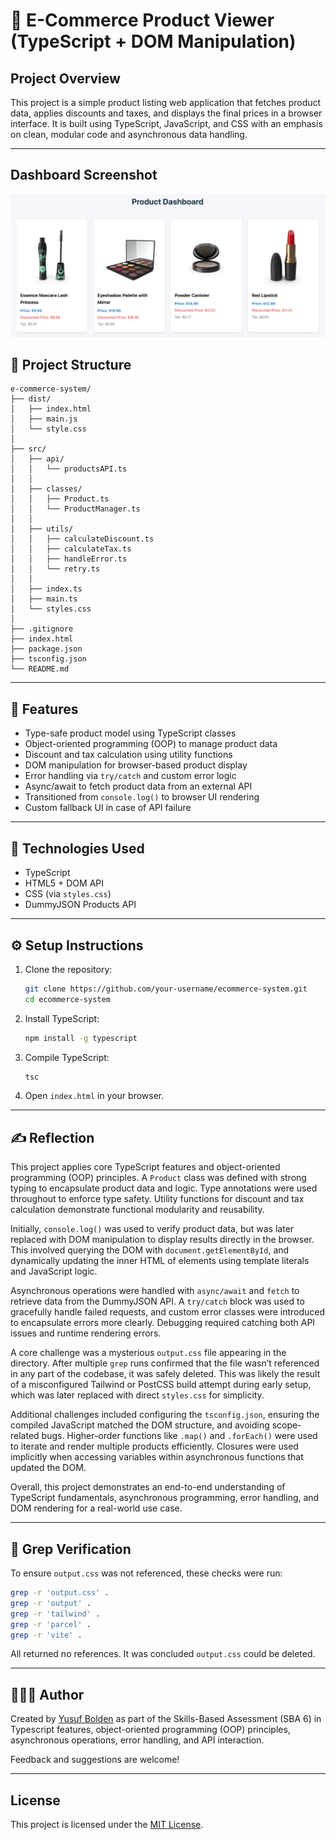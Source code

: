 # 🛒 E-Commerce Product Viewer (TypeScript + DOM Manipulation)

## Project Overview

This project is a simple product listing web application that fetches product data, applies discounts and taxes, and displays the final prices in a browser interface. It is built using TypeScript, JavaScript, and CSS with an emphasis on clean, modular code and asynchronous data handling.

---

## Dashboard Screenshot

![](./src/images/dashboard.png)

## 📁 Project Structure

```
e-commerce-system/
├── dist/
│   ├── index.html
│   ├── main.js
│   └── style.css
│
├── src/
│   ├── api/
│   │   └── productsAPI.ts
│   │
│   ├── classes/
│   │   ├── Product.ts
│   │   └── ProductManager.ts
│   │
│   ├── utils/
│   │   ├── calculateDiscount.ts
│   │   ├── calculateTax.ts
│   │   ├── handleError.ts
│   │   └── retry.ts
│   │
│   ├── index.ts
│   ├── main.ts
│   └── styles.css
│
├── .gitignore
├── index.html
├── package.json
├── tsconfig.json
└── README.md
```
---

## 🧠 Features

- Type-safe product model using TypeScript classes
- Object-oriented programming (OOP) to manage product data
- Discount and tax calculation using utility functions
- DOM manipulation for browser-based product display
- Error handling via `try/catch` and custom error logic
- Async/await to fetch product data from an external API
- Transitioned from `console.log()` to browser UI rendering
- Custom fallback UI in case of API failure

---

## 🔧 Technologies Used

- TypeScript
- HTML5 + DOM API
- CSS (via `styles.css`)
- DummyJSON Products API

---

## ⚙️ Setup Instructions

1. Clone the repository:
   ```bash
   git clone https://github.com/your-username/ecommerce-system.git
   cd ecommerce-system
   ```

2. Install TypeScript:
   ```bash
   npm install -g typescript
   ```

3. Compile TypeScript:
   ```bash
   tsc
   ```

4. Open `index.html` in your browser.

---

## ✍️ Reflection

This project applies core TypeScript features and object-oriented programming (OOP) principles. A `Product` class was defined with strong typing to encapsulate product data and logic. Type annotations were used throughout to enforce type safety. Utility functions for discount and tax calculation demonstrate functional modularity and reusability.

Initially, `console.log()` was used to verify product data, but was later replaced with DOM manipulation to display results directly in the browser. This involved querying the DOM with `document.getElementById`, and dynamically updating the inner HTML of elements using template literals and JavaScript logic.

Asynchronous operations were handled with `async/await` and `fetch` to retrieve data from the DummyJSON API. A `try/catch` block was used to gracefully handle failed requests, and custom error classes were introduced to encapsulate errors more clearly. Debugging required catching both API issues and runtime rendering errors.

A core challenge was a mysterious `output.css` file appearing in the directory. After multiple `grep` runs confirmed that the file wasn’t referenced in any part of the codebase, it was safely deleted. This was likely the result of a misconfigured Tailwind or PostCSS build attempt during early setup, which was later replaced with direct `styles.css` for simplicity.

Additional challenges included configuring the `tsconfig.json`, ensuring the compiled JavaScript matched the DOM structure, and avoiding scope-related bugs. Higher-order functions like `.map()` and `.forEach()` were used to iterate and render multiple products efficiently. Closures were used implicitly when accessing variables within asynchronous functions that updated the DOM.

Overall, this project demonstrates an end-to-end understanding of TypeScript fundamentals, asynchronous programming, error handling, and DOM rendering for a real-world use case.

---

## 🧪 Grep Verification

To ensure `output.css` was not referenced, these checks were run:

```bash
grep -r 'output.css' .
grep -r 'output' .
grep -r 'tailwind' .
grep -r 'parcel' .
grep -r 'vite' .
```

All returned no references. It was concluded `output.css` could be deleted.

---

## 🧑🏿‍💻 Author

Created by [Yusuf Bolden](https://github.com/YusufBolden) as part of the Skills-Based Assessment (SBA 6) in Typescript features, object-oriented programming (OOP) principles, asynchronous operations, error handling, and API interaction.

Feedback and suggestions are welcome!

---

## License

This project is licensed under the [MIT License](https://opensource.org/licenses/MIT).
